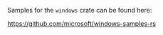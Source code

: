 Samples for the `windows` crate can be found here:

https://github.com/microsoft/windows-samples-rs
